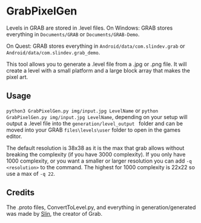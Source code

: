 # GrabPixelGen

Levels in GRAB are stored in .level files.
On Windows:
GRAB stores everything in ```Documents/GRAB``` or ```Documents/GRAB-Demo```.

On Quest:
GRAB stores everything in ```Android/data/com.slindev.grab``` or ```Android/data/com.slindev.grab_demo```.

This tool allows you to generate a .level file from a .jpg or .png file. It will create a level with a small platform and a large block array that makes the pixel art.

## Usage

``` python3 GrabPixelGen.py img/input.jpg LevelName ``` or ``` python GrabPixelGen.py img/input.jpg LevelName ```, depending on your setup will output a .level file into the ```generation/level_output ``` folder and can be moved into your GRAB ```files\levels\user``` folder to open in the games editor.

The default resolution is 38x38 as it is the max that grab allows without breaking the complexity (if you have 3000 complexity). If you only have 1000 complexity, or you want a smaller or larger resolution you can add ```-q <resolution>``` to the command. The highest for 1000 complexity is 22x22 so use a max of ```-q 22```.

## Credits

The .proto files, ConvertToLevel.py, and everything in generation/generated was made by [Slin](https://slindev.com/), the creator of Grab.